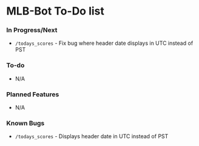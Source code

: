 # MLB-Bot To-Do list
### In Progress/Next
- `/todays_scores` - Fix bug where header date displays in UTC instead of PST
### To-do
- N/A
### Planned Features
- N/A
### Known Bugs
- `/todays_scores` - Displays header date in UTC instead of PST